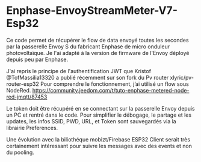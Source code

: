 # Enphase-EnvoyStreamMeter-V7-Esp32
Ce code permet de récupérer le flow de data envoyé toutes les secondes par la passerelle Envoy S du fabricant Enphase de micro onduleur photovoltaïque.
Je l'ai adapté à la version de firmware de l'Envoy déployé depuis peu par Enphase.

J'ai repris le principe de l'authentification JWT que Kristof @TofMassilia13320 a publié récemment sur son fork du Pv router xlyric/pv-router-esp32
Pour comprendre le fonctionnement, j’ai utilisé un flow sous NodeRed.
https://community.jeedom.com/t/tuto-enphase-metered-node-red-jmqtt/87453

Le token doit être récupéré en se connectant sur la passerelle Envoy depuis un PC et rentré dans le code.
Pour simplifier le débogage, le partage et les updates, les infos SSID, PWD, URL, et Token sont sauvegardés via la librairie Preferences.

Une évolution avec la biliothéque mobizt/Firebase ESP32 Client serait très certainement intéressant pour suivre les messages avec des events et non du pooling.

